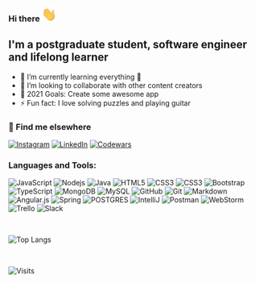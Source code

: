 ### Hi there  <img src="https://raw.githubusercontent.com/bromazepam/bromazepam/master/wave.gif" width="30px">

## I'm a postgraduate student, software engineer and lifelong learner

- 🌱 I’m currently learning everything 🤣
- 👯 I’m looking to collaborate with other content creators
- 🥅 2021 Goals: Create some awesome app
- ⚡ Fun fact: I love solving puzzles and playing guitar

### 📢 Find me elsewhere

<p>
<a href="https://www.instagram.com/david.radibratovic/" target="_blank"><img alt="Instagram" 
src="https://img.shields.io/badge/instagram-%2312100E.svg?&style=for-the-badge&logo=instagram&logoColor=blue" /></a>
<a href="https://www.linkedin.com/in/david-radibratovic/" target="_blank"><img alt="LinkedIn" 
src="https://img.shields.io/badge/linkedin-%2312100E.svg?&style=for-the-badge&logo=linkedin&logoColor=blue" /></a> 
<a href="https://www.codewars.com/users/bromazepam" target="_blank"><img alt="Codewars" 
src="https://img.shields.io/badge/codewars-%2312100E.svg?&style=for-the-badge&logo=codewars&logoColor=blue" /></a>
</p>

### Languages and Tools:

![JavaScript](https://img.shields.io/badge/-JavaScript-black?style=flat-square&logo=javascript)
![Nodejs](https://img.shields.io/badge/-Nodejs-black?style=flat-square&logo=Node.js)
![Java](https://img.shields.io/badge/-java-ED8B00?style=flat-square&logo=java&logoColor=black)
![HTML5](https://img.shields.io/badge/-HTML5-E34F26?style=flat-square&logo=html5&logoColor=white)
![CSS3](https://img.shields.io/badge/-CSS3-1572B6?style=flat-square&logo=css3)
![CSS3](https://img.shields.io/badge/SASS-hotpink.svg?&style=flat-square&logo=SASS&logoColor=white)
![Bootstrap](https://img.shields.io/badge/-Bootstrap-563D7C?style=flat-square&logo=bootstrap)
![TypeScript](https://img.shields.io/badge/-TypeScript-007ACC?style=flat-square&logo=typescript&logoColor=black)
![MongoDB](https://img.shields.io/badge/-MongoDB-black?style=flat-square&logo=mongodb)
![MySQL](https://img.shields.io/badge/-MySQL-blue?style=flat-square&logo=mysql&logoColor=white)
![GitHub](https://img.shields.io/badge/-GitHub-181717?style=flat-square&logo=github)
![Git](https://img.shields.io/badge/git-%23F05033.svg?&style=flat-square&logo=git&logoColor=white)
![Markdown](https://img.shields.io/badge/MARKDOWN-%23000000.svg?&style=flat-square&logo=markdown&logoColor=white)
![Angular.js](https://img.shields.io/badge/Angular.js-%23E23237.svg?&style=flat-square&logo=angularjs&logoColor=white)
![Spring](https://img.shields.io/badge/Spring-%236DB33F.svg?&style=flat-square&logo=spring&logoColor=white)
![POSTGRES](https://img.shields.io/badge/POSTGRES-%23316192.svg?&style=flat-square&logo=postgresql&logoColor=white)
![IntelliJ](https://img.shields.io/badge/-IntelliJ%20IDEA-informational?style=flat-square&logo=intellij-idea&logoColor=black)
![Postman](https://img.shields.io/badge/Postman-black?style=flat-square&logo=postman)
![WebStorm](https://img.shields.io/badge/-WebStorm%20-9cf?style=flat-square&logo=webstorm&logoColor=black)
![Trello](https://img.shields.io/badge/Trello-%23026AA7.svg?&style=flat-square&logo=Trello&logoColor=white)
![Slack](https://img.shields.io/badge/Slack-4A154B?style=flat-squared&logo=slack&logoColor=white)

<br />

![Top Langs](https://github-readme-stats.vercel.app/api/top-langs/?username=bromazepam&hide=TeX&layout=compact&theme=dark)


<br />

![Visits](https://visitor-badge.glitch.me/badge?page_id=bromazepam)
